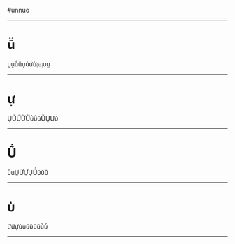 #unnuo

<hr/>
      <h1>ṻ</h1>
      <Typography>ṵṷṹṻụủứừ⒰υṳ</Typography>
      <hr/>
      <h1>ự</h1>
      <Typography>ỤỦỨỪỬῢΰῦṺṴUὺ</Typography>
      <hr/>
      <h1>Ṹ</h1>
      <Typography>ῧuṲỮỰṶṸύῠῡ</Typography>
      <hr/>
      <h1>ὺ</h1>
      <Typography>ửữựὐὑὒὓὔὕὖὗ</Typography>
      <hr/>